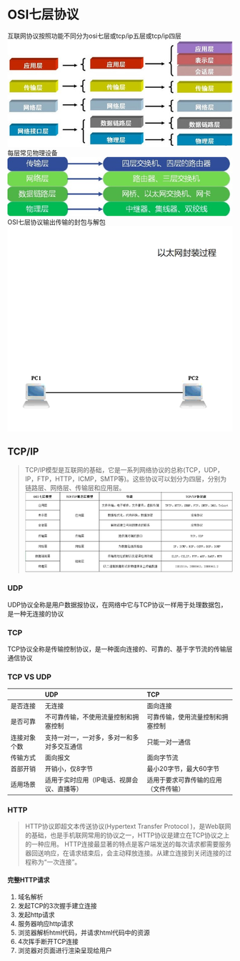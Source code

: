 # OSI七层协议
互联网协议按照功能不同分为osi七层或tcp/ip五层或tcp/ip四层
![avatar](protocol.jpeg)
每层常见物理设备
![avatar](device.jpeg)
OSI七层协议输出传输的封包与解包
![avatar](osi.gif)

## TCP/IP
> TCP/IP模型是互联网的基础，它是一系列网络协议的总称(TCP，UDP，IP，FTP，HTTP，ICMP，SMTP等)。这些协议可以划分为四层，分别为链路层、网络层、传输层和应用层。
![avatar](tcpip.png)

### UDP
UDP协议全称是用户数据报协议，在网络中它与TCP协议一样用于处理数据包，是一种无连接的协议

### TCP
TCP协议全称是传输控制协议，是一种面向连接的、可靠的、基于字节流的传输层通信协议

### TCP VS UDP
|&nbsp;|UDP|TCP|
|-------|:---|:---|
|是否连接|无连接|面向连接|
|是否可靠|不可靠传输，不使用流量控制和拥塞控制|可靠传输，使用流量控制和拥塞控制|
|连接对象个数|支持一对一，一对多，多对一和多对多交互通信|只能一对一通信|
|传输方式|面向报文|面向字节流|
|首部开销|开销小，仅8字节|最小20字节，最大60字节|
|适用场景|适用于实时应用（IP电话、视屏会议、直播等）|适用于要求可靠传输的应用（文件传输）|

### HTTP
> HTTP协议即超文本传送协议(Hypertext Transfer Protocol )，是Web联网的基础，也是手机联网常用的协议之一，HTTP协议是建立在TCP协议之上的一种应用。
HTTP连接最显著的特点是客户端发送的每次请求都需要服务器回送响应，在请求结束后，会主动释放连接。从建立连接到关闭连接的过程称为“一次连接”。
#### 完整HTTP请求
1. 域名解析
2. 发起TCP的3次握手建立连接
3. 发起http请求
4. 服务器响应http请求
5. 浏览器解析html代码，并请求html代码中的资源
6. 4次挥手断开TCP连接
7. 浏览器对页面进行渲染呈现给用户